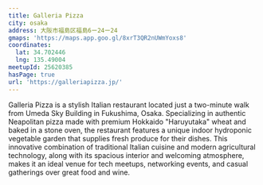 ```yaml
---
title: Galleria Pizza
city: osaka
address: 大阪市福島区福島6ー24ー24
gmaps: 'https://maps.app.goo.gl/8xrT3QR2nUWmYoxs8'
coordinates:
  lat: 34.702446
  lng: 135.49004
meetupId: 25620385
hasPage: true
url: 'https://galleriapizza.jp/'
---
```


Galleria Pizza is a stylish Italian restaurant located just a two-minute walk from Umeda Sky Building in Fukushima, Osaka. Specializing in authentic Neapolitan pizza made with premium Hokkaido "Haruyutaka" wheat and baked in a stone oven, the restaurant features a unique indoor hydroponic vegetable garden that supplies fresh produce for their dishes. This innovative combination of traditional Italian cuisine and modern agricultural technology, along with its spacious interior and welcoming atmosphere, makes it an ideal venue for tech meetups, networking events, and casual gatherings over great food and wine.

